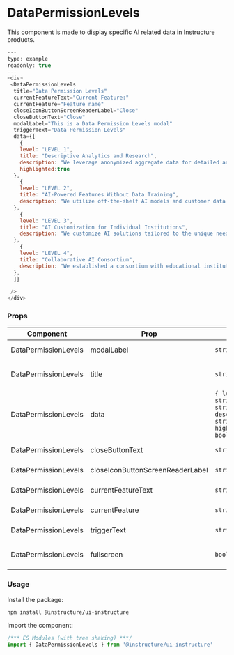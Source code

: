 # DataPermissionLevels


This component is made to display specific AI related data in Instructure products.

```js
---
type: example
readonly: true
---
<div>
 <DataPermissionLevels
  title="Data Permission Levels"
  currentFeatureText="Current Feature:"
  currentFeature="Feature name"
  closeIconButtonScreenReaderLabel="Close"
  closeButtonText="Close"
  modalLabel="This is a Data Permission Levels modal"
  triggerText="Data Permission Levels"
  data={[
    {
    level: "LEVEL 1",
    title: "Descriptive Analytics and Research",
    description: "We leverage anonymized aggregate data for detailed analytics to inform model development and product improvements. No AI models are used at this level.",
    highlighted:true
  },
    {
    level: "LEVEL 2",
    title: "AI-Powered Features Without Data Training",
    description: "We utilize off-the-shelf AI models and customer data as input to provide AI-powered features. No data is used for training this model."
  },
    {
    level: "LEVEL 3",
    title: "AI Customization for Individual Institutions",
    description: "We customize AI solutions tailored to the unique needs and resources of educational institutions. We use customer data to fine-tune data and train AI models that only serve your institution. Your institution’s data only serves them through trained models."
  },
    {
    level: "LEVEL 4",
    title: "Collaborative AI Consortium",
    description: "We established a consortium with educational institutions that shares anonymized data, best practices, and research findings. This fosters collaboration and accelerates the responsible development of AI in education. Specialized AI models are created for better outcomes in education, cost savings, and more."
  },
  ]}

 />
</div>
```


### Props

| Component | Prop | Type | Required | Default | Description |
|-----------|------|------|----------|---------|-------------|
| DataPermissionLevels | modalLabel | `string` | Yes | - | i18n text for the label of the modal |
| DataPermissionLevels | title | `string` | Yes | - | i18n text for the dataPermissionLevels title |
| DataPermissionLevels | data | `{ level: string title: string description: string highlighted?: boolean }[]` | Yes | - | i18n text for the "model and data" heading of the dataPermissionLevels |
| DataPermissionLevels | closeButtonText | `string` | Yes | - | i18n text for the close button |
| DataPermissionLevels | closeIconButtonScreenReaderLabel | `string` | Yes | - | i18n text for the close iconButton |
| DataPermissionLevels | currentFeatureText | `string` | Yes | - | i18n text for the "current feature" text |
| DataPermissionLevels | currentFeature | `string` | Yes | - | i18n text for the current feature |
| DataPermissionLevels | triggerText | `string` | Yes | - | i18n text for the trigger |
| DataPermissionLevels | fullscreen | `boolean` | No | `false` | sets the modal size to 'fullscreen'. Used for small viewports |

### Usage

Install the package:

```shell
npm install @instructure/ui-instructure
```

Import the component:

```javascript
/*** ES Modules (with tree shaking) ***/
import { DataPermissionLevels } from '@instructure/ui-instructure'
```

